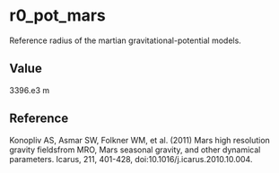 # r0_pot_mars

Reference radius of the martian gravitational-potential models.

## Value

3396.e3 m

## Reference

Konopliv AS, Asmar SW, Folkner WM, et al. (2011) Mars high resolution gravity fieldsfrom MRO, Mars seasonal gravity, and other dynamical parameters. Icarus, 211, 401-428, doi:10.1016/j.icarus.2010.10.004.
